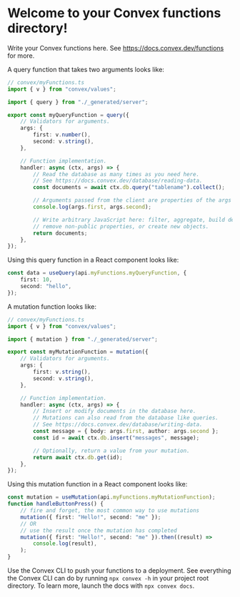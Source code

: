 # Welcome to your Convex functions directory!

Write your Convex functions here.
See https://docs.convex.dev/functions for more.

A query function that takes two arguments looks like:

```ts
// convex/myFunctions.ts
import { v } from "convex/values";

import { query } from "./_generated/server";

export const myQueryFunction = query({
	// Validators for arguments.
	args: {
		first: v.number(),
		second: v.string(),
	},

	// Function implementation.
	handler: async (ctx, args) => {
		// Read the database as many times as you need here.
		// See https://docs.convex.dev/database/reading-data.
		const documents = await ctx.db.query("tablename").collect();

		// Arguments passed from the client are properties of the args object.
		console.log(args.first, args.second);

		// Write arbitrary JavaScript here: filter, aggregate, build derived data,
		// remove non-public properties, or create new objects.
		return documents;
	},
});
```

Using this query function in a React component looks like:

```ts
const data = useQuery(api.myFunctions.myQueryFunction, {
	first: 10,
	second: "hello",
});
```

A mutation function looks like:

```ts
// convex/myFunctions.ts
import { v } from "convex/values";

import { mutation } from "./_generated/server";

export const myMutationFunction = mutation({
	// Validators for arguments.
	args: {
		first: v.string(),
		second: v.string(),
	},

	// Function implementation.
	handler: async (ctx, args) => {
		// Insert or modify documents in the database here.
		// Mutations can also read from the database like queries.
		// See https://docs.convex.dev/database/writing-data.
		const message = { body: args.first, author: args.second };
		const id = await ctx.db.insert("messages", message);

		// Optionally, return a value from your mutation.
		return await ctx.db.get(id);
	},
});
```

Using this mutation function in a React component looks like:

```ts
const mutation = useMutation(api.myFunctions.myMutationFunction);
function handleButtonPress() {
	// fire and forget, the most common way to use mutations
	mutation({ first: "Hello!", second: "me" });
	// OR
	// use the result once the mutation has completed
	mutation({ first: "Hello!", second: "me" }).then((result) =>
		console.log(result),
	);
}
```

Use the Convex CLI to push your functions to a deployment. See everything
the Convex CLI can do by running `npx convex -h` in your project root
directory. To learn more, launch the docs with `npx convex docs`.
